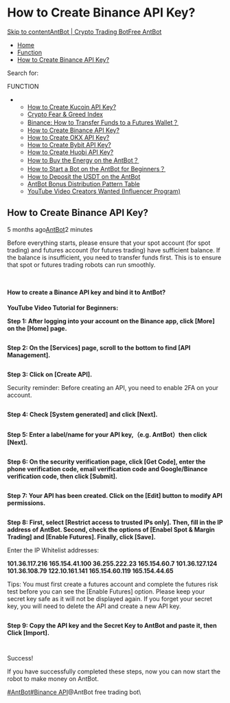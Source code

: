 # How to Create Binance API Key?

[Skip to content](https://www.antrade.io/guide/docs/en/binding\_binance/#content)[AntBot | Crypto Trading Bot](https://www.antrade.io/guide/docs/en/)[Free AntBot](https://antrade.io/)

* [Home](https://www.antrade.io/guide/docs/en)
* [Function](https://www.antrade.io/guide/docs/en/en-function/)
* [How to Create Binance API Key?](https://www.antrade.io/guide/docs/en/binding\_binance/)

Search for:

FUNCTION

*
  * [How to Create Kucoin API Key?](https://www.antrade.io/guide/docs/en/binding\_kucoin/)
  * [Crypto Fear & Greed Index](https://www.antrade.io/guide/docs/en/fear-and-greed-index/)
  * [Binance: How to Transfer Funds to a Futures Wallet？](https://www.antrade.io/guide/docs/en/binance-how-to-transfer-funds-to-a-futures-wallet/)
  * [How to Create Binance API Key?](https://www.antrade.io/guide/docs/en/binding\_binance/)
  * [How to Create OKX API Key?](https://www.antrade.io/guide/docs/en/binding\_okx/)
  * [How to Create Bybit API Key?](https://www.antrade.io/guide/docs/en/binding\_bybit/)
  * [How to Create Huobi API Key?](https://www.antrade.io/guide/docs/en/binding\_huobi/)
  * [How to Buy the Energy on the AntBot？](https://www.antrade.io/guide/docs/en/buy\_energy/)
  * [How to Start a Bot on the AntBot for Beginners？](https://www.antrade.io/guide/docs/en/startup\_bot/)
  * [How to Deposit the USDT on the AntBot](https://www.antrade.io/guide/docs/en/en\_deposit\_usdt/)
  * [AntBot Bonus Distribution Pattern Table](https://www.antrade.io/guide/docs/en/en\_team/)
  * [YouTube Video Creators Wanted (Influencer Program)](https://www.antrade.io/guide/docs/en/en\_video\_creators\_wanted/)

## How to Create Binance API Key?

5 months ago[AntBot](https://www.antrade.io/guide/docs/en/author/antbot/)2 minutes

Before everything starts, please ensure that your spot account (for spot trading) and futures account (for futures trading) have sufficient balance. If the balance is insufficient, you need to transfer funds first. This is to ensure that spot or futures trading robots can run smoothly.

<figure><img src="https://www.antrade.io/guide/docs/en/wp-content/uploads/2023/03/71aa87b1d1482ee0db34915bc690828.jpg" alt=""><figcaption></figcaption></figure>

<figure><img src="https://www.antrade.io/guide/docs/en/wp-content/uploads/2023/03/dd792ced2644b79efd3174937c940ec.jpg" alt=""><figcaption></figcaption></figure>

#### How to create a Binance API key and bind it to AntBot? <a href="#4wghze" id="4wghze"></a>

**YouTube Video Tutorial for Beginners:**

**Step 1: After logging into your account on the Binance app, click \[More] on the \[Home] page.**

<figure><img src="https://www.antrade.io/guide/docs/en/wp-content/uploads/2023/02/1-2.jpg" alt=""><figcaption></figcaption></figure>

**Step 2: On the \[Services] page, scroll to the bottom to find \[API Management].**

<figure><img src="https://www.antrade.io/guide/docs/en/wp-content/uploads/2023/02/2.1jpg.jpg" alt=""><figcaption></figcaption></figure>

**Step 3: Click on \[Create API].**

Security reminder: Before creating an API, you need to enable 2FA on your account.

<figure><img src="https://www.antrade.io/guide/docs/en/wp-content/uploads/2023/02/3.jpg" alt=""><figcaption></figcaption></figure>

**Step 4: Check \[System generated] and click \[Next].**

<figure><img src="https://www.antrade.io/guide/docs/en/wp-content/uploads/2023/02/4-2.jpg" alt=""><figcaption></figcaption></figure>

**Step 5: Enter a label/name for your API key,（e.g. AntBot）then click \[Next].**

<figure><img src="https://www.antrade.io/guide/docs/en/wp-content/uploads/2023/02/5.jpg" alt=""><figcaption></figcaption></figure>

**Step 6: On the security verification page, click \[Get Code], enter the phone verification code, email verification code and Google/Binance verification code, then click \[Submit].**

<figure><img src="https://www.antrade.io/guide/docs/en/wp-content/uploads/2023/02/6.jpg" alt=""><figcaption></figcaption></figure>

**Step 7: Your API has been created. Click on the \[Edit] button to modify API permissions.**

<figure><img src="https://www.antrade.io/guide/docs/en/wp-content/uploads/2023/02/8.jpg" alt=""><figcaption></figcaption></figure>

**Step 8: First, select \[Restrict access to trusted IPs only]. Then, fill in the IP address of AntBot. Second, check the options of \[Enabel Spot & Margin Trading] and \[Enable Futures]. Finally, click \[Save].**

Enter the IP Whitelist addresses:

**101.36.117.216 165.154.41.100 36.255.222.23 165.154.60.7 101.36.127.124 101.36.108.79 122.10.161.141 165.154.60.119 165.154.44.65**

Tips: You must first create a futures account and complete the futures risk test before you can see the \[Enable Futures] option. Please keep your secret key safe as it will not be displayed again. If you forget your secret key, you will need to delete the API and create a new API key.

<figure><img src="https://www.antrade.io/guide/docs/en/wp-content/uploads/2023/02/9-1.jpg" alt=""><figcaption></figcaption></figure>

**Step 9: Copy the API key and the Secret Key to AntBot and paste it, then Click \[Import].**

<figure><img src="https://www.antrade.io/guide/docs/en/wp-content/uploads/2023/02/9.jpg" alt=""><figcaption></figcaption></figure>

<figure><img src="https://www.antrade.io/guide/docs/en/wp-content/uploads/2023/02/10.jpg" alt=""><figcaption></figcaption></figure>

Success!

If you have successfully completed these steps, now you can now start the robot to make money on AntBot.

[#AntBot](https://www.antrade.io/guide/docs/en/tag/antbot/)[#Binance API](https://www.antrade.io/guide/docs/en/tag/binance-api/)@AntBot free trading bot\
